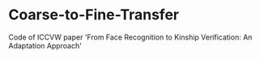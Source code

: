 # Coarse-to-Fine-Transfer
Code of ICCVW paper 'From Face Recognition to Kinship Verification: An Adaptation Approach'
